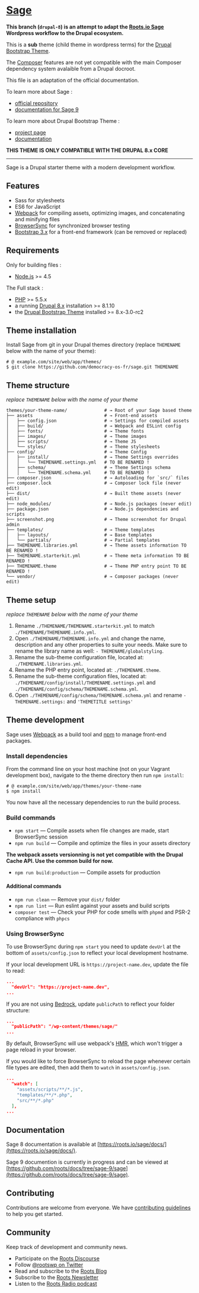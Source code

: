# [Sage](https://roots.io/sage/)

**This branch (`drupal-8`) is an attempt to adapt the [Roots.io Sage](https://roots.io/sage/) Wordpress workflow to the Drupal ecosystem.**

This is a **sub** theme (child theme in wordpress terms) for the [Drupal Bootstrap Theme](https://www.drupal.org/project/bootstrap).

The [Composer](https://getcomposer.org/download/) features are not yet compatible with the main Composer dependency system avalaible from a Drupal docroot.

This file is an adaptation of the official documentation.

To learn more about Sage :
+ [official repository](https://github.com/roots/sage)
+ [documentation for Sage 9](https://github.com/roots/docs/tree/sage-9/sage)

To learn more about Drupal Bootstrap Theme :
+ [project page](https://www.drupal.org/project/bootstrap)
+ [documentation](http://drupal-bootstrap.org/api/bootstrap/8)

**THIS THEME IS ONLY COMPATIBLE WITH THE DRUPAL 8.x CORE**

---

Sage is a Drupal starter theme with a modern development workflow.

## Features

* Sass for stylesheets
* ES6 for JavaScript
* [Webpack](https://webpack.github.io/) for compiling assets, optimizing images, and concatenating and minifying files
* [BrowserSync](http://www.browsersync.io/) for synchronized browser testing
* [Bootstrap 3.x](http://getbootstrap.com/) for a front-end framework (can be removed or replaced)

## Requirements

Only for building files :

* [Node.js](http://nodejs.org/) >= 4.5

The Full stack :

* [PHP](http://php.net/manual/en/install.php) >= 5.5.x
* a running [Drupal 8.x](https://www.drupal.org/download) installation >= 8.1.10
* the [Drupal Bootstrap Theme](https://www.drupal.org/project/bootstrap) installed >= 8.x-3.0-rc2


## Theme installation

Install Sage from git in your Drupal themes directory (replace `THEMENAME` below with the name of your theme):

```shell
# @ example.com/site/web/app/themes/
$ git clone https://github.com/democracy-os-fr/sage.git THEMENAME
```

## Theme structure

_replace `THEMENAME` below with the name of your theme_

```shell
themes/your-theme-name/              # → Root of your Sage based theme
├── assets                           # → Front-end assets
│   ├── config.json                  # → Settings for compiled assets
│   ├── build/                       # → Webpack and ESLint config
│   ├── fonts/                       # → Theme fonts
│   ├── images/                      # → Theme images
│   ├── scripts/                     # → Theme JS
│   └── styles/                      # → Theme stylesheets
├── config/                          # → Theme Config
│   ├── install/                     # → Theme Settings overrides
│   │   └── THEMENAME.settings.yml   # TO BE RENAMED !
│   ├── schema/                      # → Theme Settings schema
│   │   └── THEMENAME.schema.yml     # TO BE RENAMED !
├── composer.json                    # → Autoloading for `src/` files
├── composer.lock                    # → Composer lock file (never edit)
├── dist/                            # → Built theme assets (never edit)
├── node_modules/                    # → Node.js packages (never edit)
├── package.json                     # → Node.js dependencies and scripts
├── screenshot.png                   # → Theme screenshot for Drupal admin
├── templates/                       # → Theme templates
│   ├── layouts/                     # → Base templates
│   └── partials/                    # → Partial templates
├── THEMENAME.libraries.yml          # → Theme assets information TO BE RENAMED !
├── THEMENAME.starterkit.yml         # → Theme meta information TO BE RENAMED !
├── THEMENAME.theme                  # → Theme PHP entry point TO BE RENAMED !
└── vendor/                          # → Composer packages (never edit)
```

## Theme setup

_replace `THEMENAME` below with the name of your theme_

1. Rename `./THEMENAME/THEMENAME.starterkit.yml` to match
   `./THEMENAME/THEMENAME.info.yml`.
2. Open `./THEMENAME/THEMENAME.info.yml` and change the name, description and any
   other properties to suite your needs. Make sure to rename the library name as
   well:  `- THEMENAME/globalstyling`.
3. Rename the sub-theme configuration file, located at:
   `./THEMENAME.libraries.yml`.
4. Rename the PHP entry point, located at:
   `./THEMENAME.theme`.
5. Rename the sub-theme configuration files, located at:
   `./THEMENAME/config/install/THEMENAME.settings.yml` and
   `./THEMENAME/config/schema/THEMENAME.schema.yml`.
6. Open `./THEMENAME/config/schema/THEMENAME.schema.yml` and rename
   `- THEMENAME.settings:` and `'THEMETITLE settings'`

## Theme development

Sage uses [Webpack](https://webpack.github.io/) as a build tool and [npm](https://www.npmjs.com/) to manage front-end packages.

### Install dependencies

From the command line on your host machine (not on your Vagrant development box), navigate to the theme directory then run `npm install`:

```shell
# @ example.com/site/web/app/themes/your-theme-name
$ npm install
```

You now have all the necessary dependencies to run the build process.

### Build commands

* `npm start` — Compile assets when file changes are made, start BrowserSync session
* `npm run build` — Compile and optimize the files in your assets directory

**The webpack assets versionning is not yet compatible with the Drupal Cache API. Use the common build for now.**
* `npm run build:production` — Compile assets for production

#### Additional commands

* `npm run clean` — Remove your `dist/` folder
* `npm run lint` — Run eslint against your assets and build scripts
* `composer test` — Check your PHP for code smells with `phpmd` and PSR-2 compliance with `phpcs`

### Using BrowserSync

To use BrowserSync during `npm start` you need to update `devUrl` at the bottom of `assets/config.json` to reflect your local development hostname.

If your local development URL is `https://project-name.dev`, update the file to read:
```json
...
  "devUrl": "https://project-name.dev",
...
```

If you are not using [Bedrock](https://roots.io/bedrock/), update `publicPath` to reflect your folder structure:

```json
...
  "publicPath": "/wp-content/themes/sage/"
...
```

By default, BrowserSync will use webpack's [HMR](https://webpack.github.io/docs/hot-module-replacement.html), which won't trigger a page reload in your browser.

If you would like to force BrowserSync to reload the page whenever certain file types are edited, then add them to `watch` in `assets/config.json`.

```json
...
  "watch": [
    "assets/scripts/**/*.js",
    "templates/**/*.php",
    "src/**/*.php"
  ],
...
```

## Documentation

Sage 8 documentation is available at [https://roots.io/sage/docs/](https://roots.io/sage/docs/).

Sage 9 documention is currently in progress and can be viewed at [https://github.com/roots/docs/tree/sage-9/sage](https://github.com/roots/docs/tree/sage-9/sage).

## Contributing

Contributions are welcome from everyone. We have [contributing guidelines](https://github.com/roots/guidelines/blob/master/CONTRIBUTING.md) to help you get started.

## Community

Keep track of development and community news.

* Participate on the [Roots Discourse](https://discourse.roots.io/)
* Follow [@rootswp on Twitter](https://twitter.com/rootswp)
* Read and subscribe to the [Roots Blog](https://roots.io/blog/)
* Subscribe to the [Roots Newsletter](https://roots.io/subscribe/)
* Listen to the [Roots Radio podcast](https://roots.io/podcast/)
